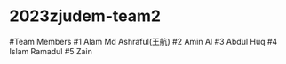 # 2023zjudem-team2
#Team Members
#1 Alam Md Ashraful(王航)
#2 Amin Al
#3 Abdul Huq
#4 Islam Ramadul
#5 Zain
